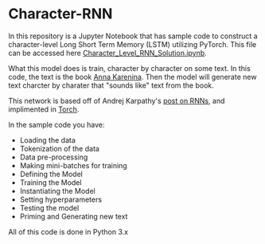 # Character-RNN

In this repository is a Jupyter Notebook that has sample code to construct a character-level Long Short Term Memory (LSTM) utilizing PyTorch.  This file can be accessed here [Character_Level_RNN_Solution.ipynb](https://github.com/the-john/Character-RNN/blob/master/Character_Level_RNN_Solution.ipynb).  

What this model does is train, character by character on some text.  In this code, the text is the book [Anna Karenina](https://github.com/the-john/Character-RNN/blob/master/data/anna.txt).  Then the model will generate new text charcter by charater that "sounds like" text from the book.

This network is based off of Andrej Karpathy's [post on RNNs](http://karpathy.github.io/2015/05/21/rnn-effectiveness/), and implimented in [Torch](https://github.com/karpathy/char-rnn).

In the sample code you have:
- Loading the data
- Tokenization of the data
- Data pre-processing
- Making mini-batches for training
- Defining the Model
- Training the Model
- Instantiating the Model
- Setting hyperparameters
- Testing the model
- Priming and Generating new text

All of this code is done in Python 3.x
